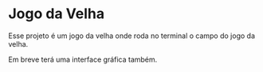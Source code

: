 # Jogo da Velha

Esse projeto é um jogo da velha onde roda no terminal o campo do jogo da velha.

Em breve terá uma interface gráfica também.